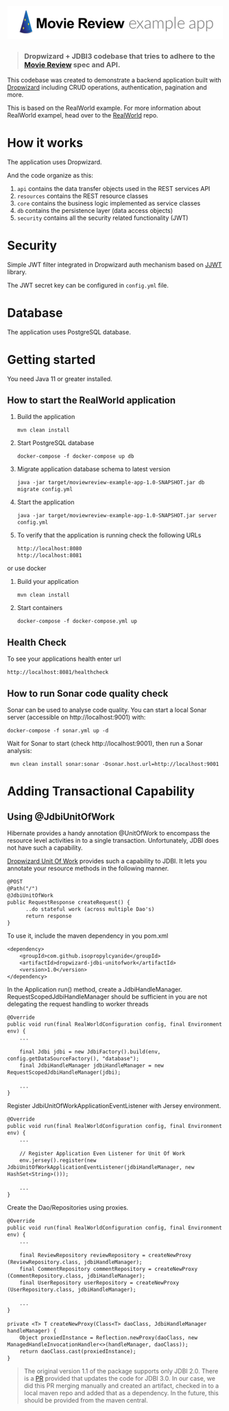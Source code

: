 # ![Moview Review Example App using Java 11 and Dropwizard](logo.png)

> ### Dropwizard + JDBI3 codebase that tries to adhere to the [Movie Review](https://github.com/gothinkster/realworld-example-apps) spec and API.

This codebase was created to demonstrate a backend application built with [Dropwizard](https://www.dropwizard.io) including CRUD operations, authentication, pagination and more.

This is based on the RealWorld example.  For more information about RealWorld exampel, head over to the [RealWorld](https://github.com/gothinkster/realworld) repo.

# How it works

The application uses Dropwizard.

And the code organize as this:

1. `api` contains the data transfer objects used in the REST services API
2. `resources` contains the REST resource classes
3. `core` contains the business logic implemented as service classes
4. `db` contains the persistence layer (data access objects)
5. `security` contains all the security related functionality (JWT)

# Security

Simple JWT filter integrated in Dropwizard auth mechanism based on [JJWT](https://github.com/jwtk/jjwt) library.

The JWT secret key can be configured in `config.yml` file.

# Database

The application uses PostgreSQL database.

# Getting started

You need Java 11 or greater installed.

How to start the RealWorld application
---

1. Build the application
    ```
    mvn clean install
    ```
2. Start PostgreSQL database 
    ```
    docker-compose -f docker-compose up db
    ```
3. Migrate application database schema to latest version 
    ```
    java -jar target/moviewreview-example-app-1.0-SNAPSHOT.jar db migrate config.yml
    ```
4. Start the application 
    ```
    java -jar target/moviewreview-example-app-1.0-SNAPSHOT.jar server config.yml
    ```
5. To verify that the application is running check the following URLs 
    ```
    http://localhost:8080 
    http://localhost:8081
    ```

or use docker 

1. Build your application
    ```
    mvn clean install
    ```
2. Start containers 
    ```
    docker-compose -f docker-compose.yml up
    ```

Health Check
---

To see your applications health enter url 
```
http://localhost:8081/healthcheck
```

How to run Sonar code quality check
---

Sonar can be used to analyse code quality. You can start a local Sonar server (accessible on http://localhost:9001) with:

```
docker-compose -f sonar.yml up -d
```

Wait for Sonar to start (check http://localhost:9001), then run a Sonar analysis:

```
 mvn clean install sonar:sonar -Dsonar.host.url=http://localhost:9001
```

# Adding Transactional Capability
Using @JdbiUnitOfWork
---

Hibernate provides a handy annotation @UnitOfWork to encompass the resource level activities in to a single transaction.  Unfortunately, JDBI does not have such a capability.

[Dropwizard Unit Of Work](https://github.com/isopropylcyanide/dropwizard-jdbi-unitofwork/tree/v1.1) provides such a capability to JDBI.  It lets you annotate your resource methods in the following manner.


```
@POST
@Path("/")
@JdbiUnitOfWork
public RequestResponse createRequest() {
      ..do stateful work (across multiple Dao's)
      return response 
}
```

To use it, include the maven dependency in you pom.xml
```
<dependency>
    <groupId>com.github.isopropylcyanide</groupId>
    <artifactId>dropwizard-jdbi-unitofwork</artifactId>
    <version>1.0</version>
</dependency>
 ```

 In the Application run() method, create a JdbiHandleManager.  RequestScopedJdbiHandleManager should be sufficient in you are not delegating the request handling to worker threads

```
@Override
public void run(final RealWorldConfiguration config, final Environment env) {
    ...

    final Jdbi jdbi = new JdbiFactory().build(env, config.getDataSourceFactory(), "database");
    final JdbiHandleManager jdbiHandleManager = new RequestScopedJdbiHandleManager(jdbi);
    
    ...
}
```

Register JdbiUnitOfWorkApplicationEventListener with Jersey environment.

```
@Override
public void run(final RealWorldConfiguration config, final Environment env) {
    ...

    // Register Application Even Listener for Unit Of Work
    env.jersey().register(new JdbiUnitOfWorkApplicationEventListener(jdbiHandleManager, new HashSet<String>()));

    ...
}
```


Create the Dao/Repositories using proxies.

```
@Override
public void run(final RealWorldConfiguration config, final Environment env) {
    ...

    final ReviewRepository reviewRepository = createNewProxy (ReviewRepository.class, jdbiHandleManager);
    final CommentRepository commentRepository = createNewProxy (CommentRepository.class, jdbiHandleManager);
    final UserRepository userRepository = createNewProxy (UserRepository.class, jdbiHandleManager);

    ...
}

private <T> T createNewProxy(Class<T> daoClass, JdbiHandleManager handleManager) {
    Object proxiedInstance = Reflection.newProxy(daoClass, new ManagedHandleInvocationHandler<>(handleManager, daoClass));
    return daoClass.cast(proxiedInstance);
}
```


> The original version 1.1 of the package supports only JDBI 2.0.  There is a [PR](https://github.com/isopropylcyanide/dropwizard-jdbi-unitofwork/pull/51) provided that updates the code for JDBI 3.0.  In our case, we did this PR merging manually and created an artifact, checked in to a local maven repo and added that as a dependency.  In the future, this should be provided from the maven central.
